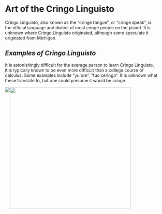 <head>
<meta content="Cringo" property="og:description">
</head>

<h1>Art of the Cringo Linguisto</h1>
<p>Cringo Linguisto, also known as the "cringe tongue", or "cringe speak", is the official language and dialect of most cringe people on the planet. It is unknown where Cringo Linguisto originated, although some speculate it originated from Michigan.</p>
<h2><i>Examples of Cringo Linguisto</i></h2>
<p>It is astonishingly difficult for the average person to learn Cringo Linguisto, it is typically known to be even more difficult than a college course of calculus. Some examples include "yu'ore", "tuo ceringo". It is unknown what these translate to, but one could presume it would be cringe.</p>
<img src="https://cdn.discordapp.com/attachments/544684174288748564/916601425851719710/unknown.png">
<img src="https://cdn.discordapp.com/attachments/544908566113419264/916591126843129927/IMG_2294.jpg" style="height:400px; position:absolute; width:400px;">
